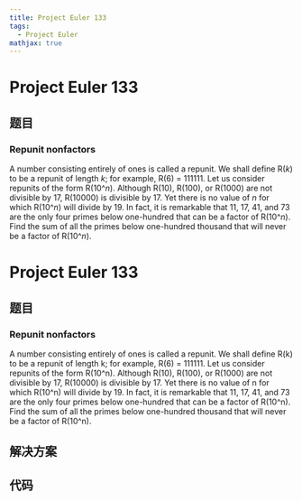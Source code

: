 ```yaml
---
title: Project Euler 133
tags:
  - Project Euler
mathjax: true
---
```

<escape><!-- more --></escape>
    
# Project Euler 133
## 题目
### Repunit nonfactors

A number consisting entirely of ones is called a repunit. We shall define R(<var>k</var>) to be a repunit of length <var>k</var>; for example, R(6) = 111111.
Let us consider repunits of the form R(10^<var>n</var>).
Although R(10), R(100), or R(1000) are not divisible by 17, R(10000) is divisible by 17. Yet there is no value of <var>n</var> for which R(10^<var>n</var>) will divide by 19. In fact, it is remarkable that 11, 17, 41, and 73 are the only four primes below one-hundred that can  be a factor of R(10^<var>n</var>).
Find the sum of all the primes below one-hundred thousand that will never be a factor of R(10^<var>n</var>).



# Project Euler 133
## 题目
### Repunit nonfactors
A number consisting entirely of ones is called a repunit. We shall define R(k) to be a repunit of length k; for example, R(6) = 111111.
Let us consider repunits of the form R(10^n).
Although R(10), R(100), or R(1000) are not divisible by 17, R(10000) is divisible by 17. Yet there is no value of n for which R(10^n) will divide by 19. In fact, it is remarkable that 11, 17, 41, and 73 are the only four primes below one-hundred that can <!-- ever--> be a factor of R(10^n).
Find the sum of all the primes below one-hundred thousand that will never be a factor of R(10^n).


## 解决方案


## 代码


